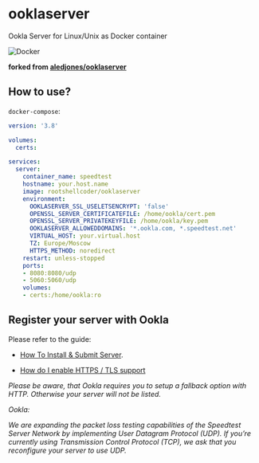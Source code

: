 # ooklaserver

Ookla Server for Linux/Unix as Docker container

![Docker](https://github.com/RootShell-coder/ooklaserver/actions/workflows/docker-publish.yml/badge.svg)

__forked from [aledjones/ooklaserver](https://github.com/aledjones/ooklaserver)__

## How to use?
`docker-compose`:
```yaml
version: '3.8'

volumes:
  certs:

services:
  server:
    container_name: speedtest
    hostname: your.host.name
    image: rootshellcoder/ooklaserver
    environment:
      OOKLASERVER_SSL_USELETSENCRYPT: 'false'
      OPENSSL_SERVER_CERTIFICATEFILE: /home/ookla/cert.pem
      OPENSSL_SERVER_PRIVATEKEYFILE: /home/ookla/key.pem
      OOKLASERVER_ALLOWEDDOMAINS: '*.ookla.com, *.speedtest.net'
      VIRTUAL_HOST: your.virtual.host
      TZ: Europe/Moscow
      HTTPS_METHOD: noredirect
    restart: unless-stopped
    ports:
    - 8080:8080/udp
    - 5060:5060/udp
    volumes:
    - certs:/home/ookla:ro

```


## Register your server with Ookla
Please refer to the guide: 

* [How To Install & Submit Server](https://support.ookla.com/hc/en-us/articles/234578568-How-To-Install-Submit-Server).

* [How do I enable HTTPS / TLS support](https://support.ookla.com/hc/en-us/articles/360001087752-How-do-I-enable-HTTPS-TLS-support)



_Please be aware, that Ookla requires you to setup a fallback option with HTTP. Otherwise your server will not be listed._



_Ookla:_

_We are expanding the packet loss testing capabilities of the Speedtest Server Network by implementing User Datagram Protocol (UDP). If you’re currently using Transmission Control Protocol (TCP), we ask that you reconfigure your server to use UDP._

